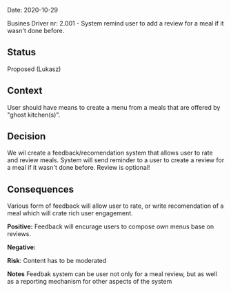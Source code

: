 Date: 2020-10-29 

Busines Driver nr: 2.001 - System remind user to add a review for a meal if it wasn't done before.

## Status

Proposed (Lukasz)

## Context

User should have means to create a menu from a meals that are offered by "ghost kitchen(s)".

## Decision

We wil create a feedback/recomendation system that allows user to rate and review meals. 
System will send reminder to a user to create a review for a meal if it wasn't done before. 
Review is optional!

## Consequences

Various form of feedback will allow user to rate, or write recomendation of a meal which will crate rich user engagement.

**Positive:** Feedback will encurage users to compose own menus base on reviews. 

**Negative:** 

**Risk**: Content has to be moderated

**Notes** Feedbak system can be user not only for a meal review, but as well as a reporting mechanism for other aspects of the system
